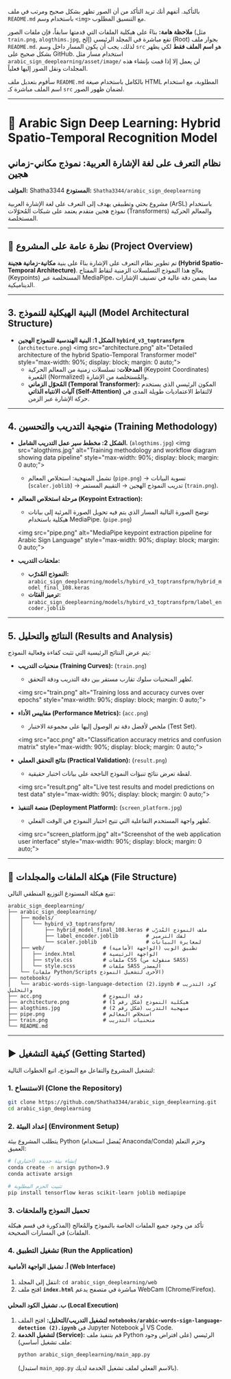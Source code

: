 بالتأكيد. أتفهم أنك تريد التأكد من أن الصور تظهر بشكل صحيح ومرتب في ملف `README.md` باستخدام وسم `<img>` مع التنسيق المطلوب.

**ملاحظة هامة:** بناءً على هيكلية الملفات التي قدمتها سابقاً، فإن ملفات الصور (مثل `train.png`, `alogthims.jpg`, إلخ) تقع مباشرة في المجلد الرئيسي (Root) بجوار ملف `README.md`. لذلك، يجب أن يكون المسار داخل وسم `src` هو **اسم الملف فقط** لكي يظهر بشكل صحيح على GitHub. استخدام مسار مثل `arabic_sign_deeplearning/asset/image/` لن يعمل إلا إذا قمت بإنشاء هذه المجلدات ونقل الصور إليها فعلياً.

سأقوم بتعديل ملف `README.md` بالكامل باستخدام صيغة HTML المطلوبة، مع استخدام اسم الملف مباشرة كـ `src` لضمان ظهور الصور.

-----

# 📖 Arabic Sign Deep Learning: Hybrid Spatio-Temporal Recognition Model

## نظام التعرف على لغة الإشارة العربية: نموذج مكاني-زماني هجين

**المؤلف:** Shatha3344
**المستودع:** `Shatha3344/arabic_sign_deeplearning`

مشروع بحثي وتطبيقي يهدف إلى التعرف على لغة الإشارة العربية (ArSL) باستخدام نموذج هجين متقدم يعتمد على شبكات المُحوّلات (Transformers) والمعالم الحركية المستخلصة.

-----

## 🚀 نظرة عامة على المشروع (Project Overview)

تم تطوير نظام التعرف على الإشارة بناءً على بنية **مكانية-زمانية هجينة (Hybrid Spatio-Temporal Architecture)**. يعالج هذا النموذج التسلسلات الزمنية لنقاط المفتاح (Keypoints) المستخلصة عبر MediaPipe، مما يضمن دقة عالية في تصنيف الإشارات الديناميكية.

-----

## 3\. البنية الهيكلية للنموذج (Model Architectural Structure)

  * **الشكل 1: البنية الهندسية للنموذج الهجين `hybird_v3_toptransfprm`** (`architecture.png`)
    \<img src="architecture.png" alt="Detailed architecture of the hybrid Spatio-Temporal Transformer model" style="max-width: 90%; display: block; margin: 0 auto;"\>
      * **المدخلات:** تسلسلات زمنية من المعالم الحركية (Keypoint Coordinates) المُعيرة (Normalized) والمُستخلصة من الإشارة.
      * **المُحوّل الزماني (Temporal Transformer):** المكون الرئيسي الذي يستخدم **آليات الانتباه الذاتي (Self-Attention)** لالتقاط الاعتماديات طويلة المدى في حركة الإشارة عبر الزمن.

-----

## 4\. منهجية التدريب والتحسين (Training Methodology)

  * **الشكل 2: مخطط سير عمل التدريب الشامل.** (`alogthims.jpg`)
    \<img src="alogthims.jpg" alt="Training methodology and workflow diagram showing data pipeline" style="max-width: 90%; display: block; margin: 0 auto;"\>

      * تشمل المنهجية: استخلاص المعالم (`pipe.png`) $\rightarrow$ تسوية البيانات (`scaler.joblib`) $\rightarrow$ تدريب النموذج الهجين $\rightarrow$ التقييم المستمر (`train.png`).

  * **مرحلة استخلاص المعالم (Keypoint Extraction):**

      * توضح الصورة التالية المسار الذي يتم فيه تحويل الصورة المرئية إلى بيانات هيكلية باستخدام MediaPipe. (`pipe.png`)

    \<img src="pipe.png" alt="MediaPipe keypoint extraction pipeline for Arabic Sign Language" style="max-width: 90%; display: block; margin: 0 auto;"\>

  * **ملحقات التدريب:**

      * **النموذج المُدرّب:** `arabic_sign_deeplearning/models/hybird_v3_toptransfprm/hybrid_model_final_108.keras`
      * **ترميز الفئات:** `arabic_sign_deeplearning/models/hybird_v3_toptransfprm/label_encoder.joblib`

-----

## 5\. النتائج والتحليل (Results and Analysis)

يتم عرض النتائج الرئيسية التي تثبت كفاءة وفعالية النموذج:

  * **منحنيات التدريب (Training Curves):** (`train.png`)

      * تُظهر المنحنيات سلوك تقارب مستقر بين دقة التدريب ودقة التحقق.

    \<img src="train.png" alt="Training loss and accuracy curves over epochs" style="max-width: 90%; display: block; margin: 0 auto;"\>

  * **مقاييس الأداء (Performance Metrics):** (`acc.png`)

      * ملخص لأفضل دقة تم الوصول إليها على مجموعة الاختبار (Test Set).

    \<img src="acc.png" alt="Classification accuracy metrics and confusion matrix" style="max-width: 90%; display: block; margin: 0 auto;"\>

  * **نتائج التحقق العملي (Practical Validation):** (`result.png`)

      * لقطة تعرض نتائج تنبؤات النموذج الناجحة على بيانات اختبار حقيقية.

    \<img src="result.png" alt="Live test results and model predictions on test data" style="max-width: 90%; display: block; margin: 0 auto;"\>

  * **منصة التنفيذ (Deployment Platform):** (`screen_platform.jpg`)

      * تُظهر واجهة المستخدم التفاعلية التي تتيح اختبار النموذج في الوقت الفعلي.

    \<img src="screen\_platform.jpg" alt="Screenshot of the web application user interface" style="max-width: 90%; display: block; margin: 0 auto;"\>

-----

## 📁 هيكلة الملفات والمجلدات (File Structure)

تتبع هيكلة المستودع التوزيع المنطقي التالي:

```
arabic_sign_deeplearning/
├── arabic_sign_deeplearning/ 
│   ├── models/
│   │   └── hybird_v3_toptransfprm/
│   │       ├── hybrid_model_final_108.keras # ملف النموذج المُدرّب
│   │       ├── label_encoder.joblib         # لفك الترميز
│   │       └── scaler.joblib                # لمعايرة البيانات
│   ├── web/                   # تطبيق الويب (الواجهة الأمامية)
│   │   ├── index.html         # الواجهة الرئيسية
│   │   ├── style.css          # ملفات CSS (منقولة من SASS)
│   │   └── style.scss         # ملفات SASS المصدر
│   └── (ملفات Python/Scripts الأخرى لتشغيل النموذج)
├── notebooks/
│   └── arabic-words-sign-language-detection (2).ipynb # كود التدريب والتحليل
├── acc.png                    # دقة النموذج
├── architecture.png           # هيكلية النموذج (شكل رقم 1)
├── alogthims.jpg              # منهجية التدريب (شكل رقم 2)
├── pipe.png                   # استخلاص المعالم
├── train.png                  # منحنيات التدريب
└── README.md
```

-----

## ▶️ كيفية التشغيل (Getting Started)

لتشغيل المشروع والتفاعل مع النموذج، اتبع الخطوات التالية:

### 1\. الاستنساخ (Clone the Repository)

```bash
git clone https://github.com/Shatha3344/arabic_sign_deeplearning.git
cd arabic_sign_deeplearning
```

### 2\. إعداد البيئة (Environment Setup)

يتطلب المشروع بيئة Python (يُفضل استخدام Anaconda/Conda) وحزم التعلم العميق:

```bash
# إنشاء بيئة جديدة (اختياري)
conda create -n arsign python=3.9
conda activate arsign

# تثبيت الحزم المطلوبة
pip install tensorflow keras scikit-learn joblib mediapipe 
```

### 3\. تحميل النموذج والملحقات

تأكد من وجود جميع الملفات الخاصة بالنموذج والمُعالج (المذكورة في قسم هيكلة الملفات) في المسارات الصحيحة.

### 4\. تشغيل التطبيق (Run the Application)

#### أ. تشغيل الواجهة الأمامية (Web Interface)

1.  انتقل إلى المجلد: `cd arabic_sign_deeplearning/web`
2.  افتح ملف **`index.html`** مباشرة في متصفح يدعم WebCam (Chrome/Firefox).

#### ب. تشغيل الكود المحلي (Local Execution)

1.  **لتشغيل التدريب/التحليل:** افتح الملف **`notebooks/arabic-words-sign-language-detection (2).ipynb`** في Jupyter Notebook أو VS Code.
2.  **لتشغيل الخدمة (Service):** قم بتنفيذ ملف Python الرئيسي (على افتراض وجود ملف تشغيل أساسي):
    ```bash
    python arabic_sign_deeplearning/main_app.py 
    ```
    (استبدل `main_app.py` بالاسم الفعلي لملف تشغيل الخدمة لديك).
